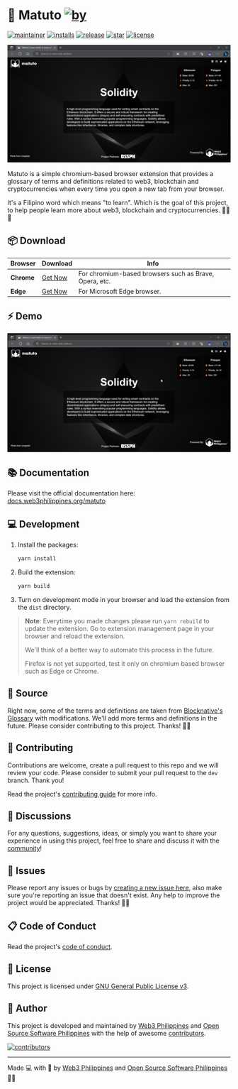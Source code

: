 # 📖 Matuto [![by](https://img.shields.io/badge/by-Web3%20Philippines-7b3fe4.svg?longCache=true&labelColor=181717&style=flat-square)](https://web3philippines.org)

[![maintainer](https://img.shields.io/badge/maintainer-OSS%20Philippines-blue.svg?logo=github&labelColor=181717&longCache=true&style=flat-square)](https://ossph.org) [![installs](https://img.shields.io/chrome-web-store/users/gbdkfpagopdnedcmmohlpmogekmfpobp?style=flat-square&logo=Google%20Chrome&logoColor=%23fff&label=installs&labelColor=%23181717&color=%237b3fe4)](https://chrome.google.com/webstore/detail/matuto-learn-web3-in-ever/gbdkfpagopdnedcmmohlpmogekmfpobp) [![release](https://img.shields.io/github/release/web3phl/matuto.svg?logo=github&labelColor=181717&color=green&style=flat-square)](https://github.com/web3phl/matuto/releases) [![star](https://img.shields.io/github/stars/web3phl/matuto.svg?&logo=github&labelColor=181717&color=yellow&style=flat-square)](https://github.com/web3phl/matuto/stargazers) [![license](https://img.shields.io/github/license/web3phl/matuto.svg?&logo=github&labelColor=181717&style=flat-square)](https://github.com/web3phl/matuto/blob/main/license)

![screenshot](src/assets/screenshot.png)

Matuto is a simple chromium-based browser extension that provides a glossary of terms and definitions related to web3, blockchain and cryptocurrencies when every time you open a new tab from your browser.

It's a Filipino word which means "to learn". Which is the goal of this project, to help people learn more about web3, blockchain and cryptocurrencies. 💜💙📖

## 📦 Download

Browser | Download | Info
--- | --- | ---
**Chrome** | [Get Now](https://chrome.google.com/webstore/detail/matuto-learn-web3-in-ever/gbdkfpagopdnedcmmohlpmogekmfpobp) | For chromium-based browsers such as Brave, Opera, etc.
**Edge** | [Get Now](https://microsoftedge.microsoft.com/addons/detail/matuto/djbnlpmjbdflnjdcphaofhifcgigdbbe) | For Microsoft Edge browser.

## ⚡ Demo

![demo](.github/assets/demo.gif)

## 📚 Documentation

Please visit the official documentation here: [docs.web3philippines.org/matuto](https://docs.web3philippines.org/matuto)

## 💻 Development

1. Install the packages:

   ```bash
   yarn install
   ```

2. Build the extension:

   ```bash
   yarn build
   ```

3. Turn on development mode in your browser and load the extension from the `dist` directory.

> **Note**: Everytime you made changes please run `yarn rebuild` to update the extension. Go to extension management page in your browser and reload the extension.
>
> We'll think of a better way to automate this process in the future.
>
> Firefox is not yet supported, test it only on chromium based browser such as Edge or Chrome.

## 📖 Source

Right now, some of the terms and definitions are taken from [Blocknative's Glossary](https://www.blocknative.com/glossary) with modifications. We'll add more terms and definitions in the future. Please consider contributing to this project. Thanks! 🙏✨

## 🎯 Contributing

Contributions are welcome, create a pull request to this repo and we will review your code. Please consider to submit your pull request to the `dev` branch. Thank you!

Read the project's [contributing guide](./contributing.md) for more info.

## 💬 Discussions

For any questions, suggestions, ideas, or simply you want to share your experience in using this project, feel free to share and discuss it with the [community](https://github.com/web3phl/matuto/discussions)!

## 🐛 Issues

Please report any issues or bugs by [creating a new issue here](https://github.com/web3phl/matuto/issues/new/choose), also make sure you're reporting an issue that doesn't exist. Any help to improve the project would be appreciated. Thanks! 🙏✨

## 📋 Code of Conduct

Read the project's [code of conduct](./code_of_conduct.md).

## 📃 License

This project is licensed under [GNU General Public License v3](https://opensource.org/licenses/GPL-3.0).

## 📝 Author

This project is developed and maintained by [Web3 Philippines](https://web3philippines.org) and [Open Source Software Philippines](https://ossph.org) with the help of awesome [contributors](https://github.com/web3phl/matuto/graphs/contributors).

[![contributors](https://contrib.rocks/image?repo=web3phl/matuto)](https://github.com/web3phl/matuto/graphs/contributors)

---

Made 💻 with 💖 by [Web3 Philippines](https://web3philippines.org) and [Open Source Software Philippines](https://ossph.org) 💜💙
